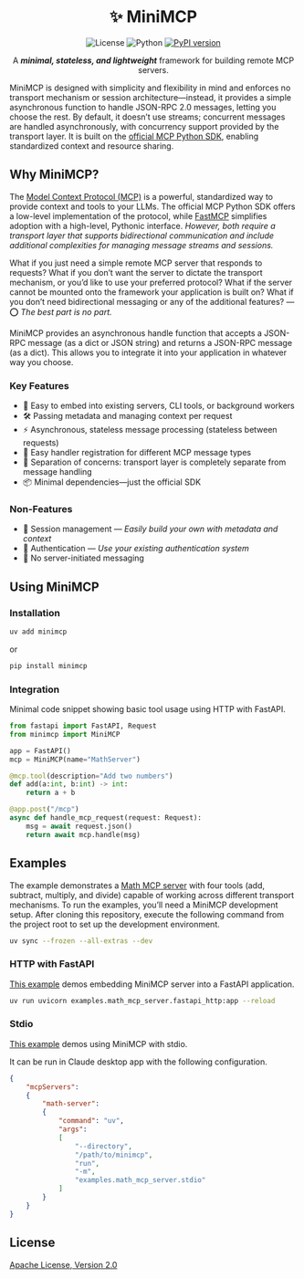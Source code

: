 <div align="center">

<!-- omit in toc -->
# ✨ MiniMCP

![License](https://img.shields.io/badge/License-Apache%202.0-blue.svg)
![Python](https://img.shields.io/badge/python-3.10%2B-blue)
[![PyPI version](https://img.shields.io/pypi/v/minimcp.svg)](https://pypi.org/project/minimcp/)

A _**minimal, stateless, and lightweight**_ framework for building remote MCP servers.
</div>

MiniMCP is designed with simplicity and flexibility in mind and enforces no transport mechanism or session architecture—instead, it provides a simple asynchronous function to handle JSON-RPC 2.0 messages, letting you choose the rest. By default, it doesn’t use streams; concurrent messages are handled asynchronously, with concurrency support provided by the transport layer. It is built on the [official MCP Python SDK](https://github.com/modelcontextprotocol/python-sdk), enabling standardized context and resource sharing.

## Why MiniMCP?

The [Model Context Protocol (MCP)](https://modelcontextprotocol.io) is a powerful, standardized way to provide context and tools to your LLMs. The official MCP Python SDK offers a low-level implementation of the protocol, while [FastMCP](https://github.com/jlowin/fastmcp) simplifies adoption with a high-level, Pythonic interface. _However, both require a transport layer that supports bidirectional communication and include additional complexities for managing message streams and sessions._

What if you just need a simple remote MCP server that responds to requests? What if you don’t want the server to dictate the transport mechanism, or you’d like to use your preferred protocol? What if the server cannot be mounted onto the framework your application is built on? What if you don’t need bidirectional messaging or any of the additional features? — ⭕ _The best part is no part._

MiniMCP provides an asynchronous handle function that accepts a JSON-RPC message (as a dict or JSON string) and returns a JSON-RPC message (as a dict). This allows you to integrate it into your application in whatever way you choose.

### Key Features

- 🔗 Easy to embed into existing servers, CLI tools, or background workers
- 🛠 Passing metadata and managing context per request
- ⚡ Asynchronous, stateless message processing (stateless between requests)
- 📝 Easy handler registration for different MCP message types
- 🧩 Separation of concerns: transport layer is completely separate from message handling
- 📦 Minimal dependencies—just the official SDK

### Non-Features

- 🚫 Session management — _Easily build your own with metadata and context_
- 🚫 Authentication — _Use your existing authentication system_
- 🚫 No server-initiated messaging

## Using MiniMCP

### Installation

```bash
uv add minimcp
```

or

```bash
pip install minimcp
```

### Integration

Minimal code snippet showing basic tool usage using HTTP with FastAPI.

```python
from fastapi import FastAPI, Request
from minimcp import MiniMCP

app = FastAPI()
mcp = MiniMCP(name="MathServer")

@mcp.tool(description="Add two numbers")
def add(a:int, b:int) -> int:
    return a + b

@app.post("/mcp")
async def handle_mcp_request(request: Request):
    msg = await request.json()
    return await mcp.handle(msg)
```

## Examples

The example demonstrates a [Math MCP server](https://github.com/sreenaths/minimcp/blob/main/examples/math_mcp_server/math_mcp.py) with four tools (add, subtract, multiply, and divide) capable of working across different transport mechanisms. To run the examples, you’ll need a MiniMCP development setup. After cloning this repository, execute the following command from the project root to set up the development environment.

```bash
uv sync --frozen --all-extras --dev
```

### HTTP with FastAPI

[This example](https://github.com/sreenaths/minimcp/blob/main/examples/math_mcp_server/fastapi_http.py) demos embedding MiniMCP server into a FastAPI application.

```bash
uv run uvicorn examples.math_mcp_server.fastapi_http:app --reload
```

### Stdio

[This example](https://github.com/sreenaths/minimcp/blob/main/examples/math_mcp_server/stdio.py) demos using MiniMCP with stdio.

It can be run in Claude desktop app with the following configuration.

```json
{
    "mcpServers":
    {
        "math-server":
        {
            "command": "uv",
            "args":
            [
                "--directory",
                "/path/to/minimcp",
                "run",
                "-m",
                "examples.math_mcp_server.stdio"
            ]
        }
    }
}
```

## License

[Apache License, Version 2.0](https://github.com/sreenaths/minimcp/blob/main/LICENSE)
